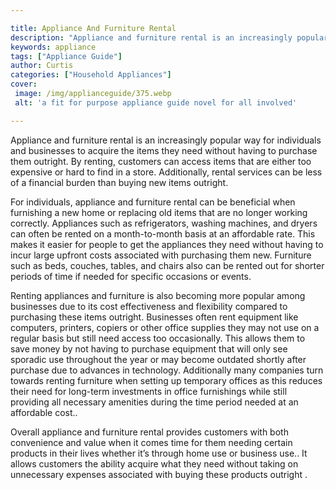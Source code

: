 ```yaml
---

title: Appliance And Furniture Rental
description: "Appliance and furniture rental is an increasingly popular way for individuals and businesses to acquire the items they need withou...you wont regret reading on"
keywords: appliance
tags: ["Appliance Guide"]
author: Curtis
categories: ["Household Appliances"]
cover: 
 image: /img/applianceguide/375.webp
 alt: 'a fit for purpose appliance guide novel for all involved'

---
```


Appliance and furniture rental is an increasingly popular way for individuals and businesses to acquire the items they need without having to purchase them outright. By renting, customers can access items that are either too expensive or hard to find in a store. Additionally, rental services can be less of a financial burden than buying new items outright. 

For individuals, appliance and furniture rental can be beneficial when furnishing a new home or replacing old items that are no longer working correctly. Appliances such as refrigerators, washing machines, and dryers can often be rented on a month-to-month basis at an affordable rate. This makes it easier for people to get the appliances they need without having to incur large upfront costs associated with purchasing them new. Furniture such as beds, couches, tables, and chairs also can be rented out for shorter periods of time if needed for specific occasions or events. 

Renting appliances and furniture is also becoming more popular among businesses due to its cost effectiveness and flexibility compared to purchasing these items outright. Businesses often rent equipment like computers, printers, copiers or other office supplies they may not use on a regular basis but still need access too occasionally. This allows them to save money by not having to purchase equipment that will only see sporadic use throughout the year or may become outdated shortly after purchase due to advances in technology. Additionally many companies turn towards renting furniture when setting up temporary offices as this reduces their need for long-term investments in office furnishings while still providing all necessary amenities during the time period needed at an affordable cost.. 

Overall appliance and furniture rental provides customers with both convenience and value when it comes time for them needing certain products in their lives whether it’s through home use or business use.. It allows customers the ability acquire what they need without taking on unnecessary expenses associated with buying these products outright .
